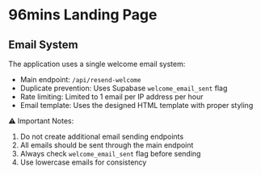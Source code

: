 # 96mins Landing Page

## Email System

The application uses a single welcome email system:
- Main endpoint: `/api/resend-welcome`
- Duplicate prevention: Uses Supabase `welcome_email_sent` flag
- Rate limiting: Limited to 1 email per IP address per hour
- Email template: Uses the designed HTML template with proper styling

⚠️ Important Notes:
1. Do not create additional email sending endpoints
2. All emails should be sent through the main endpoint
3. Always check `welcome_email_sent` flag before sending
4. Use lowercase emails for consistency
